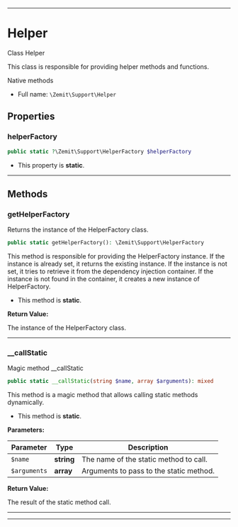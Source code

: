 ***

# Helper

Class Helper

This class is responsible for providing helper methods and functions.

Native methods

* Full name: `\Zemit\Support\Helper`



## Properties


### helperFactory



```php
public static ?\Zemit\Support\HelperFactory $helperFactory
```



* This property is **static**.


***

## Methods


### getHelperFactory

Returns the instance of the HelperFactory class.

```php
public static getHelperFactory(): \Zemit\Support\HelperFactory
```

This method is responsible for providing the HelperFactory instance.
If the instance is already set, it returns the existing instance.
If the instance is not set, it tries to retrieve it from the dependency injection container.
If the instance is not found in the container, it creates a new instance of HelperFactory.

* This method is **static**.





**Return Value:**

The instance of the HelperFactory class.




***

### __callStatic

Magic method __callStatic

```php
public static __callStatic(string $name, array $arguments): mixed
```

This method is a magic method that allows calling static methods dynamically.

* This method is **static**.




**Parameters:**

| Parameter | Type | Description |
|-----------|------|-------------|
| `$name` | **string** | The name of the static method to call. |
| `$arguments` | **array** | Arguments to pass to the static method. |


**Return Value:**

The result of the static method call.




***


***
